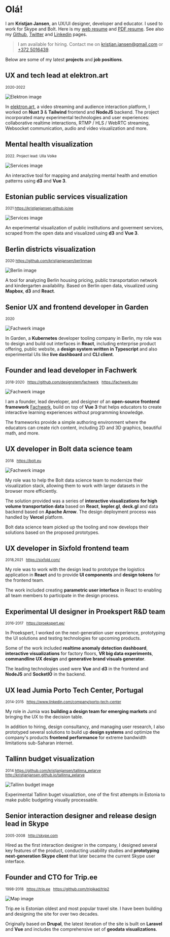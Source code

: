 <script setup>
import mental from '../images/mental.png?w=1000&webp&metadata'
import elektron from '../images/elektron_experiment.png?w=1000&webp&metadata'
import fachwerk from '../images/fachwerk.png?w=1000&webp&metadata'
import services from '../images/services.png?w=1000&webp&metadata'
import berlin from '../images/berlin.png?w=1000&webp&metadata'
import garden from '../images/garden.png?w=1000&webp&metadata'
import bolt from '../images/bolt.png?w=1000&webp&metadata'
import map from '../images/map.png?w=1000&webp&metadata'
import prisma from '../images/prisma.png?w=1000&webp&metadata'
import datatable from '../images/datatable.png?w=1000&webp&metadata'
import tallinn from '../images/tallinn.png?w=1000&webp&metadata'
</script>

# Olá!

I am **Kristjan Jansen**, an UX/UI designer, developer and educator. I used to work for Skype and Bolt. Here is my [web resume](/cv) and [PDF resume](kristjan_jansen_cv.pdf). See also my [Github](http://github.com/kristjanjansen), [Twitter](http://twitter.com/kristjanjansen) and [Linkedin](http://ee.linkedin.com/pub/kristjan-jansen/15/b06/778) pages.

> I am available for hiring. Contact me on [kristjan.jansen@gmail.com](mailto:kristjan.jansen@gmail.com) or [+372 5016439](tel:+3725016439).

Below are some of my latest **projects** and **job positions**.

## UX and tech lead at elektron.art

<small>2020-2022</small>

<img :src="elektron.src" alt="Elektron image" :width="elektron.width" :height="elektron.height" class="shadow-xl" />

In [elektron.art](https://elektron.art/), a video streaming and audience interaction platform, I worked on **Nuxt&nbsp;3** & **Tailwind** frontend and **NodeJS** backend. The project incorporated many experimental technologies and user experiences: collaborative realtime interactions, RTMP / HLS / WebRTC streaming, Websocket communication, audio and video visualization and more.

## Mental health visualization

<small>2022. Project lead: Ulla Volke</small>

<img :src="mental.src" alt="Services image" :width="mental.width" :height="mental.height" class="shadow-xl" />

An interactive tool for mapping and analyzing mental health and emotion patterns using **d3** and **Vue 3**.

## Estonian public services visualization

<small>2021 https://kristjanjansen.github.io/ee</small>

<img :src="services.src" alt="Services image" :width="services.width" :height="services.height" class="shadow-xl" />

An experimental visualization of public institutions and goverment services, scraped from the open data and visualized using **d3** and **Vue 3**.

## Berlin districts visualization

<small>2020 https://github.com/kristjanjansen/berlinmap</small>

<img :src="berlin.src" alt="Berlin image" :width="berlin.width" :height="berlin.height" class="shadow-xl" />

A tool for analyzing Berlin housing pricing, public transportation network and kindergarten availability. Based on Berlin open data, visualized using **Mapbox**, **d3** and **React**.

## Senior UX and frontend developer in Garden

<small>2020</small>

<img :src="garden.src" alt="Fachwerk image" :width="garden.width" :height="garden.height" class="shadow-xl" />

In Garden, a **Kubernetes** developer tooling company in Berlin, my role was to design and build out interfaces in **React**, including enterprise product offering, public website, a **design system written in Typescript** and also experimental UIs like **live dashboard** and **CLI client**.

## Founder and lead developer in Fachwerk

<small>2018-2020 &ensp;https://github.com/designstem/fachwerk &ensp;https://fachwerk.dev</small>

<img :src="fachwerk.src" alt="Fachwerk image" :width="fachwerk.width" :height="fachwerk.height" class="shadow-xl" />

I am a founder, lead developer, and designer of an **open-source frontend framework** [Fachwerk](https://fachwerk.dev), build on top of **Vue 3** that helps educators to create interactive learning experiences without programming knowledge.

The frameworks provide a simple authoring environment where the educators can create rich content, including 2D and 3D graphics, beautiful math, and more.

## UX developer in Bolt data science team

<small>2018 &ensp;https://bolt.eu</small>

<img :src="bolt.src" alt="Fachwerk image" :width="bolt.width" :height="bolt.height" class="shadow-xl" />

My role was to help the Bolt data science team to modernize their visualization stack, allowing them to work with larger datasets in the browser more efficiently.

The solution provided was a series of **interactive visualizations for high volume transportation data** based on **React**, **kepler.gl**, **deck.gl** and data backend based on **Apache Arrow**. The design deployment process was handled by **Vercel** platform.

Bolt data science team picked up the tooling and now develops their solutions based on the proposed prototypes.

## UX developer in Sixfold frontend team

<small>2018,2021 &ensp;https://sixfold.com/</small>

My role was to work with the design lead to prototype the logistics application in **React** and to provide **UI&nbsp;components** and **design tokens** for the frontend team.

The work included creating **parametric user interface** in React to enabling all team members to participate in the design process.

## Experimental UI designer in Proekspert R&D team

<small>2016-2017 &ensp;https://proekspert.ee/</small>

In Proekspert, I worked on the next-generation user experience, prototyping the UI solutions and testing technologies for upcoming products.

Some of the work included **realtime anomaly detection dashboard**, **interactive visualizations** for factory floors, **VR big data experiments**, **commandline UX design** and **generative brand visuals generator**.

The leading technologies used were **Vue** and **d3** in the frontend and **NodeJS** and **SocketIO** in the backend.

## UX lead Jumia Porto Tech Center, Portugal

<small>2014-2015 &ensp;https://www.linkedin.com/company/porto-tech-center</small>

My role in Jumia was **building a design team for emerging markets** and bringing the UX to the decision table.

In addition to hiring, design consultancy, and managing user research, I also prototyped several solutions to build up **design systems** and optimize the company's products **frontend performance** for extreme bandwidth limitations sub-Saharan internet.

## Tallinn budget visualization

<small>2014 https://github.com/kristjanjansen/tallinna_eelarve http://kristjanjansen.github.io/tallinna_eelarve</small>

<img :src="tallinn.src" alt="Tallinn budget image" :width="tallinn.width" :height="tallinn.height" class="shadow-xl" />

Experimental Tallinn buget visualiztion, one of the first attempts in Estonia to make public budgeting visually processable.

## Senior interaction designer and release design lead in Skype

<small>2005-2008 &ensp;http://skype.com</small>

Hired as the first interaction designer in the company, I designed several key features of the product, conducting usability studies and **prototyping next-generation Skype client** that later became the current Skype user interface.

## Founder and CTO for Trip\.ee

<small>1998-2018 &ensp;https://trip.ee &ensp;https://github.com/tripikad/trip2</small>

<img :src="map.src" alt="Map image" :width="map.width" :height="map.height" class="shadow-xl" />

Trip.ee is Estonian oldest and most popular travel site. I have been building and designing the site for over two decades.

Originally based on **Drupal**, the latest iteration of the site is built on **Laravel** and **Vue** and includes the comprehensive set of **geodata visualizations**.
